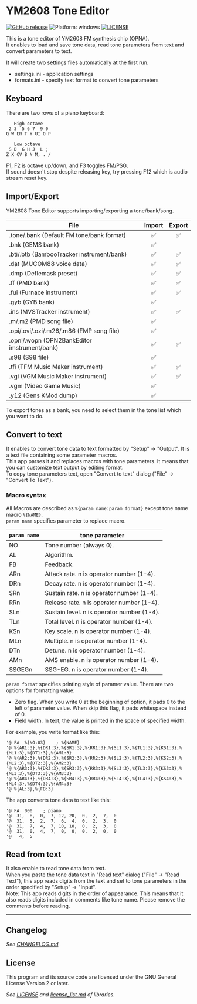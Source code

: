 # YM2608 Tone Editor

[![GitHub release](https://img.shields.io/badge/release-v0.4.5-brightgreen.svg)](https://github.com/rerrahkr/YM2608-Tone-Editor/releases)
![Platform: windows](https://img.shields.io/badge/platform-windows-lightgrey.svg)
[![LICENSE](https://img.shields.io/github/license/rerrahkr/YM2608-Tone-Editor.svg)](./LICENSE)

This is a tone editor of YM2608 FM synthesis chip (OPNA).  
It enables to load and save tone data, read tone parameters from text and convert parameters to text.

It will create two settings files automatically at the first run.

* settings.ini - application settings
* formats.ini - specify text format to convert tone parameters

## Keyboard

There are two rows of a piano keyboard:

```text
   High octave
 2 3  5 6 7  9 0
Q W ER T Y UI O P

   Low octave
 S D  G H J  L ;
Z X CV B N M, . /
```

F1, F2 is octave up/down, and F3 toggles FM/PSG.  
If sound doesn't stop despite releasing key, try pressing F12 which is audio stream reset key.

## Import/Export

YM2608 Tone Editor supports importing/exporting a tone/bank/song.

| File                                         | Import | Export |
| -------------------------------------------- | :----: | :----: |
| .tone/.bank (Default FM tone/bank format)    |   ✅    |   ✅    |
| .bnk (GEMS bank)                             |   ✅    |        |
| .bti/.btb (BambooTracker instrument/bank)    |   ✅    |   ✅    |
| .dat (MUCOM88 voice data)                    |   ✅    |   ✅    |
| .dmp (Deflemask preset)                      |   ✅    |   ✅    |
| .ff (PMD bank)                               |   ✅    |   ✅    |
| .fui (Furnace instrument)                    |   ✅    |   ✅    |
| .gyb (GYB bank)                              |   ✅    |        |
| .ins (MVSTracker instrument)                 |   ✅    |   ✅    |
| .m/.m2 (PMD song file)                       |   ✅    |        |
| .opi/.ovi/.ozi/.m26/.m86 (FMP song file)     |   ✅    |        |
| .opni/.wopn (OPN2BankEditor imstrument/bank) |   ✅    |   ✅    |
| .s98 (S98 file)                              |   ✅    |        |
| .tfi (TFM Music Maker instrument)            |   ✅    |   ✅    |
| .vgi (VGM Music Maker instrument)            |   ✅    |   ✅    |
| .vgm (Video Game Music)                      |   ✅    |        |
| .y12 (Gens KMod dump)                        |   ✅    |        |

To export tones as a bank, you need to select them in the tone list which you want to do.

## Convert to text

It enables to convert tone data to text formatted by "Setup" -> "Output". It is a text file containing some parameter macros.  
This app parses it and replaces macros with tone parameters. It means that you can customize text output by editing format.  
To copy tone parameters text, open "Convert to text" dialog ("File" -> "Convert To Text").

### Macro syntax

All Macros are described as `%{param name:param format}` except tone name macro `%{NAME}`.  
`param name` specifies parameter to replace macro.

| `param name` | tone parameter                             |
| ------------ | ------------------------------------------ |
| NO           | Tone number (always 0).                    |
| AL           | Algorithm.                                 |
| FB           | Feedback.                                  |
| ARn          | Attack rate. n is operator number (1-4).   |
| DRn          | Decay rate. n is operator number (1-4).    |
| SRn          | Sustain rate. n is operator number (1-4).  |
| RRn          | Release rate. n is operator number (1-4).  |
| SLn          | Sustain level. n is operator number (1-4). |
| TLn          | Total level. n is operator number (1-4).   |
| KSn          | Key scale. n is operator number (1-4).     |
| MLn          | Multiple. n is operator number (1-4).      |
| DTn          | Detune. n is operator number (1-4).        |
| AMn          | AMS enable. n is operator number (1-4).    |
| SSGEGn       | SSG-EG. n is operator number (1-4).        |

`param format` specifies printing style of paramer value. There are two options for formatting value:

* Zero flag. When you write 0 at the beginning of option, it pads 0 to the left of parameter value. When skip this flag, it pads whitespace instead of 0.
* Field width. In text, the value is printed in the space of specified width.

For example, you write format like this:

```text
'@ FA  %{NO:03}    ; %{NAME}
'@ %{AR1:3},%{DR1:3},%{SR1:3},%{RR1:3},%{SL1:3},%{TL1:3},%{KS1:3},%{ML1:3},%{DT1:3},%{AM1:3}
'@ %{AR2:3},%{DR2:3},%{SR2:3},%{RR2:3},%{SL2:3},%{TL2:3},%{KS2:3},%{ML2:3},%{DT2:3},%{AM2:3}
'@ %{AR3:3},%{DR3:3},%{SR3:3},%{RR3:3},%{SL3:3},%{TL3:3},%{KS3:3},%{ML3:3},%{DT3:3},%{AM3:3}
'@ %{AR4:3},%{DR4:3},%{SR4:3},%{RR4:3},%{SL4:3},%{TL4:3},%{KS4:3},%{ML4:3},%{DT4:3},%{AM4:3}
'@ %{AL:3},%{FB:3}
```

The app converts tone data to text like this:

```text
'@ FA  000    ; piano
'@  31,  8,  0,  7, 12, 20,  0,  2,  7,  0
'@  31,  5,  2,  7,  6,  4,  0,  2,  3,  0
'@  31,  7,  4,  7, 10, 18,  0,  2,  3,  0
'@  31,  0,  4,  7,  0,  0,  0,  2,  0,  0
'@   4,  5
```

## Read from text

It also enable to read tone data from text.  
When you paste the tone data text in "Read text" dialog ("File" -> "Read Text"), this app reads digits from the text and set to tone parameters in the order specified by "Setup" -> "Input".  
Note: This app reads digits in the order of appearance. This means that it also reads digits included in comments like tone name. Please remove the comments before reading.

---

## Changelog

*See [CHANGELOG.md](./CHANGELOG.md).*

## License

This program and its source code are licensed under the GNU General License Version 2 or later.

*See [LICENSE](./LICENSE) and [license_list.md](./license_list.md) of libraries.*
